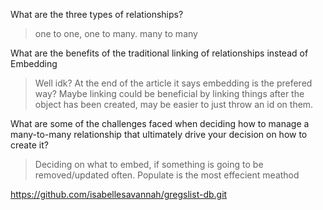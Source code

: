 What are the three types of relationships?
>one to one, one to many. many to many

What are the benefits of the traditional linking of relationships instead of Embedding
> Well idk? At the end of the article it says embedding is the prefered way? Maybe linking could be beneficial by linking things after the object has been created, may be easier to just throw an id on them.

What are some of the challenges faced when deciding how to manage a many-to-many relationship that ultimately drive your decision on how to create it?
>Deciding on what to embed, if something is going to be removed/updated often. Populate is the most effecient meathod

https://github.com/isabellesavannah/gregslist-db.git